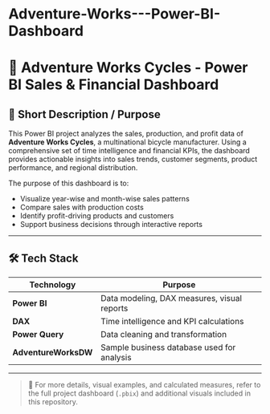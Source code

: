 # Adventure-Works---Power-BI-Dashboard
# 🚴 Adventure Works Cycles - Power BI Sales & Financial Dashboard

## 📝 Short Description / Purpose

This Power BI project analyzes the sales, production, and profit data of **Adventure Works Cycles**, a multinational bicycle manufacturer. Using a comprehensive set of time intelligence and financial KPIs, the dashboard provides actionable insights into sales trends, customer segments, product performance, and regional distribution.

The purpose of this dashboard is to:
- Visualize year-wise and month-wise sales patterns
- Compare sales with production costs
- Identify profit-driving products and customers
- Support business decisions through interactive reports

---

## 🛠️ Tech Stack

| Technology       | Purpose                                      |
|------------------|----------------------------------------------|
| **Power BI**     | Data modeling, DAX measures, visual reports  |
| **DAX**          | Time intelligence and KPI calculations       |
| **Power Query**  | Data cleaning and transformation             |
| **AdventureWorksDW** | Sample business database used for analysis |

---

> 📌 For more details, visual examples, and calculated measures, refer to the full project dashboard (`.pbix`) and additional visuals included in this repository.
